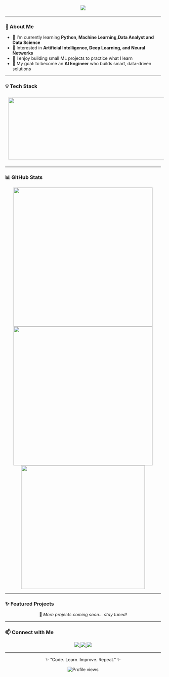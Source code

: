 <h1 align="center">
  <img src="https://readme-typing-svg.herokuapp.com?font=Roboto+Slab&color=FF69B4&size=32&center=true&vCenter=true&width=500&lines=Hi%2C+I'm+Anara+👋;Aspiring+AI+%26+ML+Developer;Frontend+%26+Backend+Learner;Welcome+to+my+GitHub!+💻" />
</h1>




---

### 🌸  About Me
- 🌱 I’m currently learning **Python, Machine Learning,Data Analyst and Data Science**
- 🤖 Interested in **Artificial Intelligence, Deep Learning, and Neural Networks**
- 🧠 I enjoy building small ML projects to practice what I learn
- 🎯 My goal: to become an **AI Engineer** who builds smart, data-driven solutions  
---

### 💡 Tech Stack  
<p align="center">
  <img src="https://skillicons.dev/icons?i=html,css,js,react,redux,firebase,git,python,django,postgresql,sqlite,nginx,aws,docker,linux" 
       width="900" 
       height="200"
       style="margin: 10px;" />
</p>

---

### 📊 GitHub Stats  
  <div align="center">
  <img width="450" src="https://github-readme-stats.vercel.app/api?username=7anara&theme=radical&show_icons=true&hide_border=true&count_private=true" />
  <img width="450" src="https://github-readme-streak-stats.herokuapp.com/?user=7anara&theme=radical&hide_border=true" />
  <img width="400" src="https://github-readme-stats.vercel.app/api/top-langs/?username=7anara&theme=radical&layout=compact" />
</div>

---

### ✨ Featured Projects  
<p align="center">
  🌟 <em>More projects coming soon... stay tuned!</em>  
</p>

---

### 📫 Connect with Me  
<p align="center">
  <a href="https://github.com/7anara" target="_blank">
    <img src="https://img.shields.io/badge/GitHub-7anara-black?style=for-the-badge&logo=github" />
  </a>
  <a href="https://t.me/7anara" target="_blank">
    <img src="https://img.shields.io/badge/Telegram-Contact-blue?style=for-the-badge&logo=telegram" />
  </a>
  <a href="https://www.linkedin.com/in/anara-anarkulova-99a1a9350/" target="_blank">
    <img src="https://img.shields.io/badge/LinkedIn-Profile-%230077B5?style=for-the-badge&logo=linkedin&logoColor=white"/>
  </a>
</p>


---

<p align="center">
  ✨ “Code. Learn. Improve. Repeat.” ✨  
</p>
<p align="center">
  <img src="https://komarev.com/ghpvc/?username=7anara&label=Profile%20views&color=ff69b4&style=for-the-badge" alt="Profile views" />
</p>


